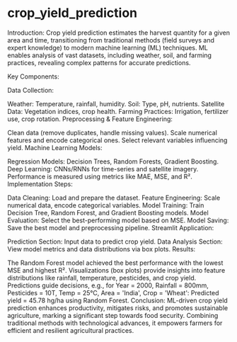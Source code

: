 # crop_yield_prediction

Introduction: Crop yield prediction estimates the harvest quantity for a given area and time, transitioning from traditional methods (field surveys and expert knowledge) to modern machine learning (ML) techniques. ML enables analysis of vast datasets, including weather, soil, and farming practices, revealing complex patterns for accurate predictions.

Key Components:

Data Collection:

Weather: Temperature, rainfall, humidity.
Soil: Type, pH, nutrients.
Satellite Data: Vegetation indices, crop health.
Farming Practices: Irrigation, fertilizer use, crop rotation.
Preprocessing & Feature Engineering:

Clean data (remove duplicates, handle missing values).
Scale numerical features and encode categorical ones.
Select relevant variables influencing yield.
Machine Learning Models:

Regression Models: Decision Trees, Random Forests, Gradient Boosting.
Deep Learning: CNNs/RNNs for time-series and satellite imagery.
Performance is measured using metrics like MAE, MSE, and R².
Implementation Steps:

Data Cleaning: Load and prepare the dataset.
Feature Engineering: Scale numerical data, encode categorical variables.
Model Training: Train Decision Tree, Random Forest, and Gradient Boosting models.
Model Evaluation: Select the best-performing model based on MSE.
Model Saving: Save the best model and preprocessing pipeline.
Streamlit Application:

Prediction Section: Input data to predict crop yield.
Data Analysis Section: View model metrics and data distributions via box plots.
Results:

The Random Forest model achieved the best performance with the lowest MSE and highest R².
Visualizations (box plots) provide insights into feature distributions like rainfall, temperature, pesticides, and crop yield.
Predictions guide decisions, e.g., for Year = 2000, Rainfall = 800mm, Pesticides = 10T, Temp = 25°C, Area = 'India', Crop = 'Wheat':
Predicted yield = 45.78 hg/ha using Random Forest.
Conclusion: ML-driven crop yield prediction enhances productivity, mitigates risks, and promotes sustainable agriculture, marking a significant step towards food security. Combining traditional methods with technological advances, it empowers farmers for efficient and resilient agricultural practices.

